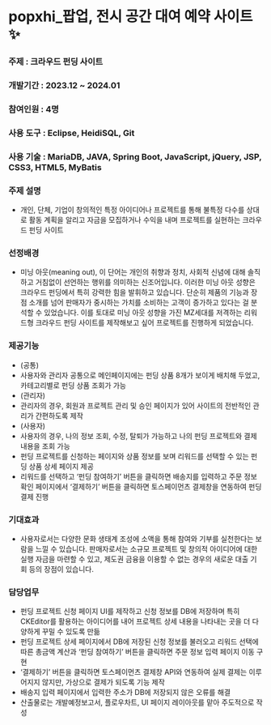 # popxhi_팝업, 전시 공간 대여 예약 사이트 ✨



### 주제 : 크라우드 펀딩 사이트
  
### 개발기간 : 2023.12 ~ 2024.01

### 참여인원 : 4명
  
### 사용 도구 : Eclipse, HeidiSQL, Git
  
### 사용 기술 : MariaDB, JAVA, Spring Boot, JavaScript, jQuery, JSP, CSS3, HTML5, MyBatis

### 주제 설명 
* 개인, 단체, 기업이 창의적인 특정 아이디어나 프로젝트를 통해 불특정 다수를 상대로 활동 계획을 알리고 자금을 모집하거나 수익을 내며 프로젝트를 실현하는 크라우드 펀딩 사이트

### 선정배경
* 미닝 아웃(meaning out), 이 단어는 개인의 취향과 정치, 사회적 신념에 대해 솔직하고 거침없이 선언하는 행위를 의미하는 신조어입니다. 이러한 미닝 아웃 성향은 크라우드 펀딩에서 특히 강력한 힘을 발휘하고 있습니다. 단순히 제품의 기능과 장점 소개를 넘어 판매자가 중시하는 가치를 소비하는 고객이 증가하고 있다는 걸 분석할 수 있었습니다. 이를 토대로 미닝 아웃 성향을 가진 MZ세대를 저격하는 리워드형 크라우드 펀딩 사이트를 제작해보고 싶어 프로젝트를 진행하게 되었습니다.

### 제공기능
* (공통)
* 사용자와 관리자 공통으로 메인페이지에는 펀딩 상품 8개가 보이게 배치해 두었고, 카테고리별로 펀딩 상품 조회가 가능
* (관리자)
* 관리자의 경우, 회원과 프로젝트 관리 및 승인 페이지가 있어 사이트의 전반적인 관리가 간편하도록 제작
* (사용자)
* 사용자의 경우, 나의 정보 조회, 수정, 탈퇴가 가능하고 나의 펀딩 프로젝트와 결제 내용을 조회 가능
* 펀딩 프로젝트를 신청하는 페이지와 상품 정보를 보며 리워드를 선택할 수 있는 펀딩 상품 상세 페이지 제공
* 리워드를 선택하고 ‘펀딩 참여하기’ 버튼을 클릭하면 배송지를 입력하고 주문 정보 확인 페이지에서 ‘결제하기’ 버튼을 클릭하면 토스페이먼츠 결제창을 연동하여 펀딩 결제 진행

### 기대효과
* 사용자로서는 다양한 문화 생태계 조성에 소액을 통해 참여와 기부를 실천한다는 보람을 느낄 수 있습니다. 판매자로서는 소규모 프로젝트 및 창의적 아이디어에 대한 실행 자금을 마련할 수 있고, 제도권 금융을 이용할 수 없는 경우의 새로운 대출 기회 등의 장점이 있습니다.

### 담당업무
* 펀딩 프로젝트 신청 페이지 UI를 제작하고 신청 정보를 DB에 저장하며 특히 CKEditor를 활용하는 아이디어를 내어 프로젝트 상세 내용을 나타내는 곳을 더 다양하게 꾸밀 수 있도록 만듦
* 펀딩 프로젝트 상세 페이지에서 DB에 저장된 신청 정보를 불러오고 리워드 선택에 따른 총금액 계산과 ‘펀딩 참여하기’ 버튼을 클릭하면 주문 정보 입력 페이지 이동 구현
* ‘결제하기’ 버튼을 클릭하면 토스페이먼츠 결제창 API와 연동하여 실제 결제는 이루어지지 않지만, 가상으로 결제가 되도록 기능 제작
* 배송지 입력 페이지에서 입력한 주소가 DB에 저장되지 않은 오류를 해결
* 산출물로는 개발예정보고서, 플로우차트, UI 페이지 레이아웃를 맡아 주도적으로 작성
